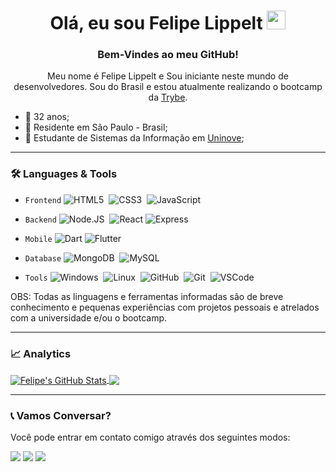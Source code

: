 <h1 align="center">
     Olá, eu sou Felipe Lippelt 
     <img src="https://emojis.slackmojis.com/emojis/images/1531849430/4246/blob-sunglasses.gif?1531849430" width="30"/>
</h1>

<h3 align="center"> Bem-Vindes ao meu GitHub! </h3> 
<p align="center">Meu nome é Felipe Lippelt e Sou iniciante neste mundo de desenvolvedores. Sou do Brasil e estou atualmente realizando o bootcamp da <a href="https://www.betrybe.com">Trybe</a>.</p>

- 🔗 32 anos;
- 🔗 Residente em São Paulo - Brasil;
- 🔗 Estudante de Sistemas da Informação em [Uninove](https://www.uninove.br/);

---

<h3> 🛠 Languages & Tools </h3>

- `Frontend` ![HTML5](https://img.shields.io/badge/-HTML5-05122A?&logo=HTML5)&nbsp;
             ![CSS3](https://img.shields.io/badge/-CSS3-05122A?&logo=css3&logoColor=007ACC)&nbsp;
             ![JavaScript](https://img.shields.io/badge/-JavaScript-05122A?&logo=JavaScript)&nbsp;
                     
- `Backend` ![Node.JS](https://img.shields.io/badge/-Node.JS-05122A?&logo=nodedotjs)&nbsp;
            ![React](https://img.shields.io/badge/-React-05122A?&logo=react)
            ![Express](https://img.shields.io/badge/-Express-05122A?&logo=express)&nbsp;
  
- `Mobile` ![Dart](https://img.shields.io/badge/-Dart-05122A?&logo=Dart&logoColor=007ACC)
           ![Flutter](https://img.shields.io/badge/-Flutter-05122A?&logo=Flutter&logoColor=00BFFF)


- `Database` ![MongoDB](https://img.shields.io/badge/-MongoDB-05122A?&logo=mongodb&logoColor=8B0000)&nbsp;
             ![MySQL](https://img.shields.io/badge/-MySQL-05122A?&logo=MySQL)&nbsp;
             

- `Tools` ![Windows](https://img.shields.io/badge/-Windows-05122A?&logo=Windows&logoColor=007ACC)&nbsp;
          ![Linux](https://img.shields.io/badge/-Linux-05122A?&logo=Linux)&nbsp;
          ![GitHub](https://img.shields.io/badge/-GitHub-05122A?&logo=GitHub)&nbsp;
          ![Git](https://img.shields.io/badge/-Git-05122A?style=flat&logo=git)&nbsp;
          ![VSCode](https://img.shields.io/badge/-VSCode-05122A?&logo=visual-studio-code&logoColor=007ACC)&nbsp;

OBS: Todas as linguagens e ferramentas informadas são de breve conhecimento e pequenas experiências com projetos pessoais e atrelados com a universidade e/ou o bootcamp.

---

<h3> 📈 Analytics </h3>

<p align="left">
<a href="https://github.com/flippelt/flippelt">
  <img align="center" src="https://github-readme-stats.vercel.app/api?username=flippelt&show_icons=true&theme=nord" alt="Felipe's GitHub Stats" />
  <img align="center" src="https://github-readme-stats.vercel.app/api/top-langs/?username=flippelt&hide=scss&theme=nord"/>
</a>
</p>

---

<h3> 📞 Vamos Conversar? </h3>
<p> Você pode entrar em contato comigo através dos seguintes modos: </p>

<p align="left">
     <a href="lippelt.f@gmail.com"><img src="https://img.shields.io/badge/-Gmail-EA4335?&logo=Gmail&logoColor=FFFFFF"/></a>
     <a href="https://www.twitter.com/olippelt"><img src="https://img.shields.io/badge/-Twitter-00ACEE?&logo=Twitter&logoColor=FFFFFF"/></a>
     <a href="https://www.linkedin.com/in/flippelt/"><img src="https://img.shields.io/badge/-Linkedln-0A66C2?&logo=Linkedin&logoColor=FFFFFF"/></a>
</p>
